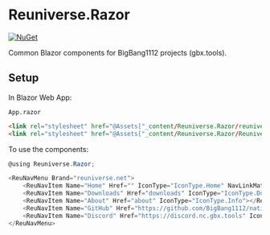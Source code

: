 # Reuniverse.Razor

[![NuGet](https://img.shields.io/nuget/vpre/Reuniverse.Razor?style=for-the-badge&logo=nuget)](https://www.nuget.org/packages/Reuniverse.Razor/)

Common Blazor components for BigBang1112 projects (gbx.tools).

## Setup

In Blazor Web App:

`App.razor`

```html
<link rel="stylesheet" href="@Assets["_content/Reuniverse.Razor/reuniverse.css"]" />
<link rel="stylesheet" href="@Assets["_content/Reuniverse.Razor/Reuniverse.Razor.bundle.scp.css"]" />
```

To use the components:

```cs
@using Reuniverse.Razor;

<ReuNavMenu Brand="reuniverse.net">
    <ReuNavItem Name="Home" Href="" IconType="IconType.Home" NavLinkMatch="NavLinkMatch.All"></ReuNavItem>
    <ReuNavItem Name="Downloads" Href="downloads" IconType="IconType.Download"></ReuNavItem>
    <ReuNavItem Name="About" Href="about" IconType="IconType.Info"></ReuNavItem>
    <ReuNavItem Name="GitHub" Href="https://github.com/BigBang1112/nations-converter" IconType="IconType.GitHub" IsNavLink="false" IconOnly="true" IconWidth="28" IconHeight="28"></ReuNavItem>
    <ReuNavItem Name="Discord" Href="https://discord.nc.gbx.tools" IconType="IconType.Discord" IsNavLink="false" IconOnly="true" Title="Join the Discord server"></ReuNavItem>
</ReuNavMenu>
```